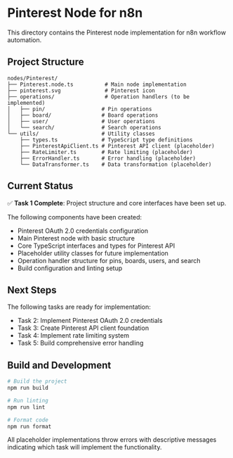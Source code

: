 # Pinterest Node for n8n

This directory contains the Pinterest node implementation for n8n workflow automation.

## Project Structure

```
nodes/Pinterest/
├── Pinterest.node.ts          # Main node implementation
├── pinterest.svg              # Pinterest icon
├── operations/                # Operation handlers (to be implemented)
│   ├── pin/                  # Pin operations
│   ├── board/                # Board operations
│   ├── user/                 # User operations
│   └── search/               # Search operations
└── utils/                    # Utility classes
    ├── types.ts              # TypeScript type definitions
    ├── PinterestApiClient.ts # Pinterest API client (placeholder)
    ├── RateLimiter.ts        # Rate limiting (placeholder)
    ├── ErrorHandler.ts       # Error handling (placeholder)
    └── DataTransformer.ts    # Data transformation (placeholder)
```

## Current Status

✅ **Task 1 Complete**: Project structure and core interfaces have been set up.

The following components have been created:

- Pinterest OAuth 2.0 credentials configuration
- Main Pinterest node with basic structure
- Core TypeScript interfaces and types for Pinterest API
- Placeholder utility classes for future implementation
- Operation handler structure for pins, boards, users, and search
- Build configuration and linting setup

## Next Steps

The following tasks are ready for implementation:

- Task 2: Implement Pinterest OAuth 2.0 credentials
- Task 3: Create Pinterest API client foundation
- Task 4: Implement rate limiting system
- Task 5: Build comprehensive error handling

## Build and Development

```bash
# Build the project
npm run build

# Run linting
npm run lint

# Format code
npm run format
```

All placeholder implementations throw errors with descriptive messages indicating which task will implement the functionality.

